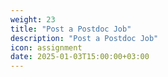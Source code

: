 ```yaml
---
weight: 23
title: "Post a Postdoc Job"
description: "Post a Postdoc Job"
icon: assignment
date: 2025-01-03T15:00:00+03:00
---
```



